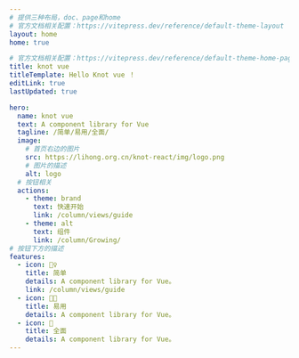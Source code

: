 ```yaml
---
# 提供三种布局，doc、page和home
# 官方文档相关配置：https://vitepress.dev/reference/default-theme-layout
layout: home
home: true

# 官方文档相关配置：https://vitepress.dev/reference/default-theme-home-page
title: knot vue
titleTemplate: Hello Knot vue ！
editLink: true
lastUpdated: true

hero:
  name: knot vue
  text: A component library for Vue
  tagline: /简单/易用/全面/
  image:
    # 首页右边的图片
    src: https://lihong.org.cn/knot-react/img/logo.png
    # 图片的描述
    alt: logo
  # 按钮相关
  actions:
    - theme: brand
      text: 快速开始
      link: /column/views/guide
    - theme: alt
      text: 组件
      link: /column/Growing/
# 按钮下方的描述
features:
  - icon: 🤹♀️
    title: 简单
    details: A component library for Vue。
    link: /column/views/guide
  - icon: 👩🎨
    title: 易用
    details: A component library for Vue。
  - icon: 🧩
    title: 全面
    details: A component library for Vue。
---
```

